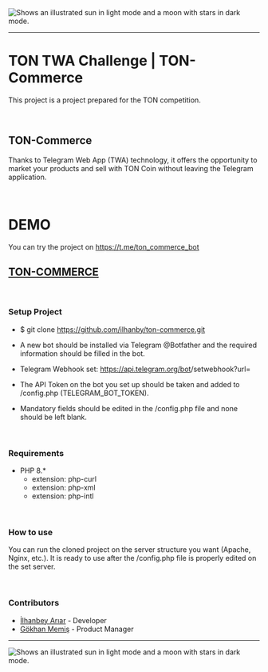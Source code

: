<picture>
  <source media="(prefers-color-scheme: dark)" srcset="https://ton.org/icons/custom/ton_text_logo_dark.svg">
  <source media="(prefers-color-scheme: light)" srcset="https://ton.org/icons/custom/ton_text_logo_light.svg">
  <img alt="Shows an illustrated sun in light mode and a moon with stars in dark mode." src="https://ton.org/icons/custom/ton_text_logo_light.svg">
</picture>

---

# TON TWA Challenge | TON-Commerce

This project is a project prepared for the TON competition.

&nbsp;
## TON-Commerce

Thanks to Telegram Web App (TWA) technology, it offers the opportunity to market your products and sell with TON Coin without leaving the Telegram application.

&nbsp;

# DEMO
You can try the project on https://t.me/ton_commerce_bot

[TON-COMMERCE](https://t.me/ton_commerce_bot)
-

&nbsp;
### Setup Project

* $ git clone https://github.com/ilhanby/ton-commerce.git

* A new bot should be installed via Telegram @Botfather and the required information should be filled in the bot.

* Telegram Webhook set: https://api.telegram.org/bot<TOKEN>/setwebhook?url=<URL>

* The API Token on the bot you set up should be taken and added to /config.php (TELEGRAM_BOT_TOKEN).

* Mandatory fields should be edited in the /config.php file and none should be left blank.


&nbsp;
###  Requirements

* PHP 8.*
  - extension: php-curl
  - extension: php-xml
  - extension: php-intl

&nbsp;
### How to use

You can run the cloned project on the server structure you want (Apache, Nginx, etc.). It is ready to use after the /config.php file is properly edited on the set server.

&nbsp;
### Contributors

- [İlhanbey Arıar](https://www.github.com/ilhanby) - Developer
- [Gökhan Memiş](https://www.linkedin.com/in/gokhanmms) - Product Manager

---

<picture>
  <source media="(prefers-color-scheme: dark)" srcset="https://ton.org/icons/custom/ton_text_logo_dark.svg">
  <source media="(prefers-color-scheme: light)" srcset="https://ton.org/icons/custom/ton_text_logo_light.svg">
  <img alt="Shows an illustrated sun in light mode and a moon with stars in dark mode." src="https://ton.org/icons/custom/ton_text_logo_light.svg">
</picture>
